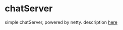 # chatServer
simple chatServer, powered by netty.
description [here](https://blog.csdn.net/wait_for_eva/article/details/86558630)